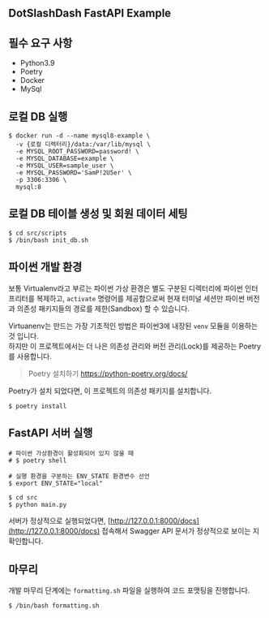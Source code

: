 DotSlashDash FastAPI Example
----

## 필수 요구 사항
- Python3.9
- Poetry
- Docker
- MySql


## 로컬 DB 실행
```
$ docker run -d --name mysql8-example \
  -v {로컬 디렉터리}/data:/var/lib/mysql \
  -e MYSQL_ROOT_PASSWORD=password! \
  -e MYSQL_DATABASE=example \ 
  -e MYSQL_USER=sample_user \
  -e MYSQL_PASSWORD='SamP!2U5er' \
  -p 3306:3306 \
  mysql:8
```

## 로컬 DB 테이블 생성 및 회원 데이터 세팅
```
$ cd src/scripts
$ /bin/bash init_db.sh
```


## 파이썬 개발 환경
보통 Virtualenv라고 부르는 파이썬 가상 환경은 별도 구분된 디렉터리에 파이썬 인터프리터를 복제하고, `activate` 명령어를 제공함으로써 현재 터미널 세션만 파이썬 버전과 의존성 패키지들의 경로를 제한(Sandbox) 할 수 있습니다.  

Virtuanenv는 만드는 가장 기초적인 방법은 파이썬3에 내장된 `venv` 모듈을 이용하는 것 입니다.   
하지만 이 프로젝트에서는 더 나은 의존성 관리와 버전 관리(Lock)를 제공하는 Poetry를 사용합니다.  

> Poetry 설치하기
> https://python-poetry.org/docs/

Poetry가 설치 되었다면, 이 프로젝트의 의존성 패키지를 설치합니다.   

```
$ poetry install
```


## FastAPI 서버 실행
```
# 파이썬 가상환경이 활성화되어 있지 않을 때
# $ poetry shell

# 실행 환경을 구분하는 ENV_STATE 환경변수 선언
$ export ENV_STATE="local"

$ cd src
$ python main.py
```

서버가 정상적으로 실행되었다면, [http://127.0.0.1:8000/docs](http://127.0.0.1:8000/docs) 접속해서 Swagger API 문서가 정상적으로 보이는 지 확인합니다.  


## 마무리
개발 마무리 단계에는 `formatting.sh` 파일을 실행하여 코드 포맷팅을 진행합니다.  

```
$ /bin/bash formatting.sh
```
